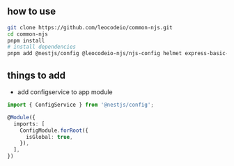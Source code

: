## how to use

```bash
git clone https://github.com/leocodeio/common-njs.git
cd common-njs
pnpm install
# install dependencies
pnpm add @nestjs/config @leocodeio-njs/njs-config helmet express-basic-auth joi class-validator class-transformer @leocodeio-njs/njs-logging @leocodeio-njs/njs-health @nestjs/typeorm typeorm
```

## things to add

- add configservice to app module

```typescript
import { ConfigService } from '@nestjs/config';

@Module({
  imports: [
    ConfigModule.forRoot({
      isGlobal: true,
    }),
  ],
})
```
